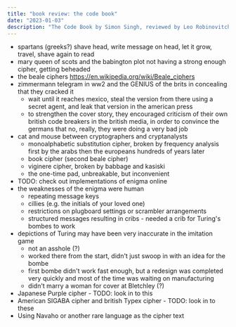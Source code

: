 ```yaml
---
title: "book review: the code book"
date: "2023-01-03"
description: "The Code Book by Simon Singh, reviewed by Leo Robinovitch"
---
```


* spartans (greeks?) shave head, write message on head, let it grow, travel, shave again to read
* mary queen of scots and the babington plot not having a strong enough cipher, getting beheaded
* the beale ciphers https://en.wikipedia.org/wiki/Beale_ciphers
* zimmermann telegram in ww2 and the GENIUS of the brits in concealing that they cracked it
    * wait until it reaches mexico, steal the version from there using a secret agent, and leak that version in the
      american press
    * to strengthen the cover story, they encouraged criticism of their own british code breakers in the british media,
      in order to convince the germans that no, really, they were doing a very bad job
* cat and mouse between cryptographers and cryptanalysts
    * monoalphabetic substitution cipher, broken by frequency analysis first by the arabs then the europeans hundreds of
      years later
    * book cipher (second beale cipher)
    * viginere cipher, broken by babbage and kasiski
    * the one-time pad, unbreakable, but inconvenient
* TODO: check out implementations of enigma online
* the weaknesses of the enigma were human
    * repeating message keys
    * cillies (e.g. the initials of your loved one)
    * restrictions on plugboard settings or scrambler arrangements
    * structured messages resulting in cribs - needed a crib for Turing's bombes to work
* depictions of Turing may have been very inaccurate in the imitation game
    * not an asshole (?)
    * worked there from the start, didn't just swoop in with an idea for the bombe
    * first bombe didn't work fast enough, but a redesign was completed very quickly and most of the time was waiting on
      manufacturing
    * didn't marry a woman for cover at Bletchley (?)
* Japanese Purple cipher - TODO: look in to this
* American SIGABA cipher and british Typex cipher - TODO: look in to these
* Using Navaho or another rare language as the cipher text
